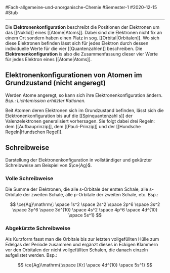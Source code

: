 #Fach-allgemeine-und-anorganische-Chemie  #Semester-1 #2020-12-15 #Stub 

---

Die **Elektronenkonfiguration** beschreibt die Positionen der Elektronen um das [[Nuklid]] eines [[Atome|Atoms]]. Dabei sind die Elektronen nicht fix an einem Ort sondern haben einen Platz in sog. [[Orbital|Orbitalen]]. Wo sich diese Elektronen befinden lässt sich für jedes Elektron durch dessen individuelle Werte für die vier [[Quantenzahlen]] beschreiben. Die **Elektronenkonfiguration** is also die Zusammenfassung dieser vier Werte für jedes Elektron eines [[Atome|Atoms]].

## Elektronenkonfigurationen von Atomen im Grundzustand (nicht angeregt)

Werden Atome angeregt, so kann sich ihre Elektronenkonfiguration ändern. *Bsp.: Lichtemission erhitzter Kationen.*

Beit Atomen deren Elektronen sich im Grundzustand befinden, lässt sich die Elektronenkonfiguration bis auf die [[Spinquantenzahl s]] der Valenzelektronen generalisiert vorhersagen. Sie folgt dabei drei Regeln: dem [[Aufbauprinzip]], dem [[Pauli-Prinzip]] und der [[Hundsche Regeln|Hundschen Regel]].

## Schreibweise

 Darstellung der Elektronenkonfiguration in vollständiger und gekürzter Schreibweise am Beispiel von $\ce{Ag}$.
 
### Volle Schreibweise

Die Summe der Elektronen, die alle s-Orbitale der ersten Schale, alle s-Orbitale der zweiten Schale, alle p-Orbitale der zweiten Schale, etc. Bsp.: 

$$
\ce{Ag}\mathrm{: \space 1s^2 \space 2s^2 \space 2p^6 \space 3s^2 \space 3p^6 \space 3d^{10} \space 4s^2 \space 4p^6 \space 4d^{10} \space 5s^1}
$$

### Abgekürzte Schreibweise

Als Kurzform fasst man die Orbitale bis zur letzten vollgefüllten Hülle zum Edelgas der Periode zusammen und ergänzt dieses in Eckigen Klammern vor den Orbitalen der nicht vollgefüllten Schalen, die danach einzeln aufgelistet werden. Bsp.: 

$$
\ce{Ag}\mathrm{:\space [Kr] \space 4d^{10} \space 5s^1}
$$